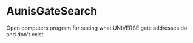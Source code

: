 # AunisGateSearch
Open computers program for seeing what UNIVERSE gate addresses do and don't exist
